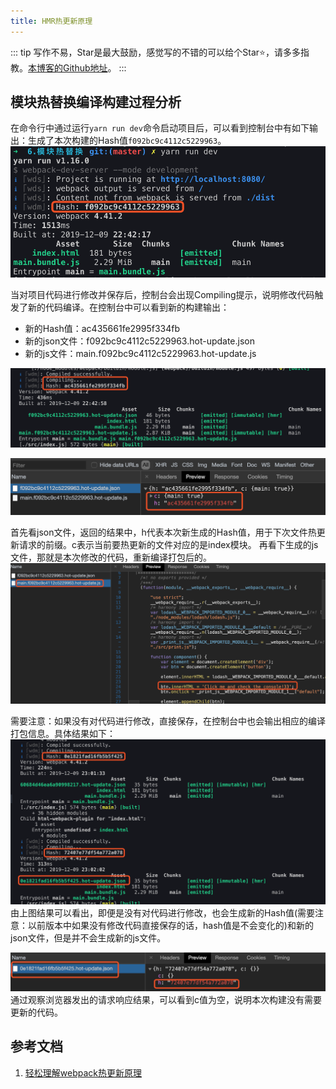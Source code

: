 ```yaml
---
title: HMR热更新原理
---
```

::: tip
写作不易，Star是最大鼓励，感觉写的不错的可以给个Star⭐，请多多指教。[本博客的Github地址](https://github.com/liujie2019/VuePress-Blog)。
:::
## 模块热替换编译构建过程分析
在命令行中通过运行`yarn run dev`命令启动项目后，可以看到控制台中有如下输出：生成了本次构建的Hash值`f092bc9c4112c5229963`。
![](https://github.com/liujie2019/static_data/blob/master/img/20191209224850.png?raw=true)

当对项目代码进行修改并保存后，控制台会出现Compiling提示，说明修改代码触发了新的代码编译。在控制台中可以看到新的构建输出：
* 新的Hash值：ac435661fe2995f334fb
* 新的json文件：f092bc9c4112c5229963.hot-update.json
* 新的js文件：main.f092bc9c4112c5229963.hot-update.js

![](https://github.com/liujie2019/static_data/blob/master/img/20191209225353.png?raw=true)


![](https://github.com/liujie2019/static_data/blob/master/img/20191209225829.png?raw=true)

首先看json文件，返回的结果中，h代表本次新生成的Hash值，用于下次文件热更新请求的前缀。c表示当前要热更新的文件对应的是index模块。
再看下生成的js文件，那就是本次修改的代码，重新编译打包后的。
![](https://github.com/liujie2019/static_data/blob/master/img/20191209225942.png)

需要注意：如果没有对代码进行修改，直接保存，在控制台中也会输出相应的编译打包信息。具体结果如下：
![](https://github.com/liujie2019/static_data/blob/master/img/20191209230314.png)
由上图结果可以看出，即便是没有对代码进行修改，也会生成新的Hash值(需要注意：以前版本中如果没有修改代码直接保存的话，hash值是不会变化的)和新的json文件，但是并不会生成新的js文件。

![](https://github.com/liujie2019/static_data/blob/master/img/20191209230348.png)
通过观察浏览器发出的请求响应结果，可以看到c值为空，说明本次构建没有需要更新的代码。


## 参考文档
1. [轻松理解webpack热更新原理](https://juejin.im/post/5de0cfe46fb9a071665d3df0)